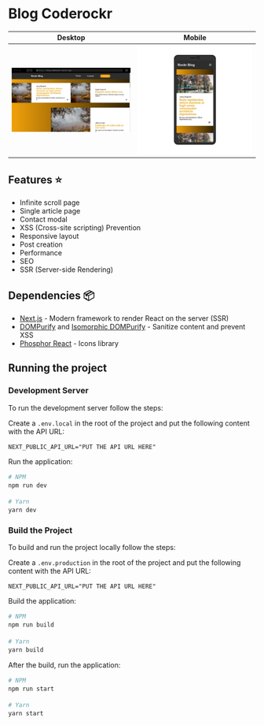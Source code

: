 # Blog Coderockr

| Desktop | Mobile |
| ------- | ------ |
| ![Desktop](./screenshots/desktop-coderockr.png) | ![Mobile](./screenshots/mobile-coderockr.png) |

## Features :star:

- Infinite scroll page
- Single article page
- Contact modal
- XSS (Cross-site scripting) Prevention
- Responsive layout
- Post creation
- Performance
- SEO
- SSR (Server-side Rendering)

## Dependencies :package:

- [Next.js](https://nextjs.org/) - Modern framework to render React  on the server (SSR)
- [DOMPurify](https://github.com/cure53/DOMPurify) and [Isomorphic DOMPurify](https://github.com/kkomelin/isomorphic-dompurify) - Sanitize content and prevent XSS
- [Phosphor React](https://phosphoricons.com/) - Icons library

## Running the project

### Development Server

To run the development server follow the steps:

Create a `.env.local` in the root of the project and put the following content with the API URL:

```env
NEXT_PUBLIC_API_URL="PUT THE API URL HERE"
```

Run the application:

```sh
# NPM
npm run dev

# Yarn
yarn dev
```

### Build the Project

To build and run the project locally follow the steps:

Create a `.env.production` in the root of the project and put the following content with the API URL:

```env
NEXT_PUBLIC_API_URL="PUT THE API URL HERE"
```

Build the application:

```sh
# NPM
npm run build

# Yarn
yarn build
```

After the build, run the application:

```sh
# NPM
npm run start

# Yarn
yarn start
```
